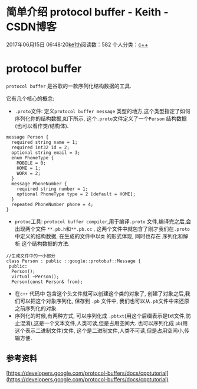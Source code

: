 # 简单介绍 protocol buffer - Keith - CSDN博客





2017年06月15日 06:48:20[ke1th](https://me.csdn.net/u012436149)阅读数：582
个人分类：[c++](https://blog.csdn.net/u012436149/article/category/6930661)









# protocol buffer

`protocol buffer` 是谷歌的一款序列化结构数据的工具. 

它有几个核心的概念:
- `.proto`文件: 定义`protocol buffer message` 类型的地方,这个类型指定了如何序列化你的结构数据,如下所示, 这个`.proto`文件定义了一个`Person`  结构数据(也可以看作类/结构体).

```
message Person {
  required string name = 1;
  required int32 id = 2;
  optional string email = 3;
  enum PhoneType {
    MOBILE = 0;
    HOME = 1;
    WORK = 2;
  }
  message PhoneNumber {
    required string number = 1;
    optional PhoneType type = 2 [default = HOME];
  }
  repeated PhoneNumber phone = 4;
}
```
- `protoc`工具: `protocol buffer compiler`,用于编译`.proto` 文件,编译完之后,会出现两个文件 `**.pb.h`和`**.pb.cc` , 这两个文件中就包含了刚才我们在`.proto`中定义的结构数据, 在生成的文件中以`类` 的形式体现, 同时也存在 序列化和解析 这个结构数据的方法.

```
//生成文件中的一小部分
class Person : public ::google::protobuf::Message {
 public:
  Person();
  virtual ~Person();
  Person(const Person& from);
```
- 在`c++` 代码中 包含这个头文件就可以创建这个类的对象了, 创建了对象之后,我们可以把这个对象序列化, 保存到 `.pb` 文件中, 我们也可以从`.pb`文件中来还原之前序列化的对象.
- 序列化的时候,有两种方式, 可以序列化成 `.pbtxt`(用这个后缀表示是txt文件,防止混淆),这是一个文本文件,人类可读,但是占用空间大. 也可以序列化成 `pb`(用这个表示二进制文件)文件, 这个是二进制文件,人类不可读,但是占用空间小,传输方便.

## 参考资料

[https://developers.google.com/protocol-buffers/docs/cpptutorial](https://developers.google.com/protocol-buffers/docs/cpptutorial)



